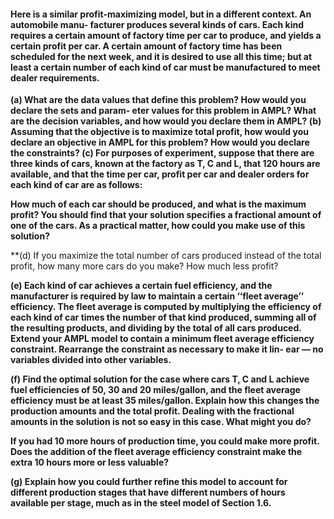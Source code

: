 #### Here is a similar profit-maximizing model, but in a different context. An automobile manu- facturer produces several kinds of cars. Each kind requires a certain amount of factory time per car to produce, and yields a certain profit per car. A certain amount of factory time has been scheduled for the next week, and it is desired to use all this time; but at least a certain number of each kind of car must be manufactured to meet dealer requirements.

**(a) What are the data values that define this problem? How would you declare the sets and param- eter values for this problem in AMPL? What are the decision variables, and how would you declare them in AMPL?
(b) Assuming that the objective is to maximize total profit, how would you declare an objective in AMPL for this problem? How would you declare the constraints?
(c) For purposes of experiment, suppose that there are three kinds of cars, known at the factory as T, C and L, that 120 hours are available, and that the time per car, profit per car and dealer orders for each kind of car are as follows:**

**How much of each car should be produced, and what is the maximum profit? You should find that your solution specifies a fractional amount of one of the cars. As a practical matter, how could you make use of this solution?**

**(d) If you maximize the total number of cars produced instead of the total profit, how many more cars do you make? How much less profit?

**(e) Each kind of car achieves a certain fuel efficiency, and the manufacturer is required by law to maintain a certain ‘‘fleet average’’ efficiency. The fleet average is computed by multiplying the efficiency of each kind of car times the number of that kind produced, summing all of the resulting products, and dividing by the total of all cars produced. Extend your AMPL model to contain a minimum fleet average efficiency constraint. Rearrange the constraint as necessary to make it lin- ear — no variables divided into other variables.**

**(f) Find the optimal solution for the case where cars T, C and L achieve fuel efficiencies of 50, 30 and 20 miles/gallon, and the fleet average efficiency must be at least 35 miles/gallon. Explain how this changes the production amounts and the total profit. Dealing with the fractional amounts in the solution is not so easy in this case. What might you do?**

**If you had 10 more hours of production time, you could make more profit. Does the addition of the fleet average efficiency constraint make the extra 10 hours more or less valuable?**

**(g) Explain how you could further refine this model to account for different production stages that have different numbers of hours available per stage, much as in the steel model of Section 1.6.**
